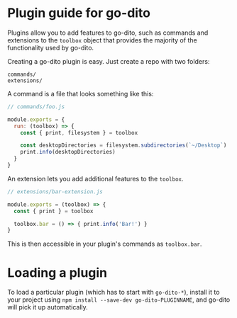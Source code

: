 # Plugin guide for go-dito

Plugins allow you to add features to go-dito, such as commands and
extensions to the `toolbox` object that provides the majority of the functionality
used by go-dito.

Creating a go-dito plugin is easy. Just create a repo with two folders:

```
commands/
extensions/
```

A command is a file that looks something like this:

```js
// commands/foo.js

module.exports = {
  run: (toolbox) => {
    const { print, filesystem } = toolbox

    const desktopDirectories = filesystem.subdirectories(`~/Desktop`)
    print.info(desktopDirectories)
  }
}
```

An extension lets you add additional features to the `toolbox`.

```js
// extensions/bar-extension.js

module.exports = (toolbox) => {
  const { print } = toolbox

  toolbox.bar = () => { print.info('Bar!') }
}
```

This is then accessible in your plugin's commands as `toolbox.bar`.

# Loading a plugin

To load a particular plugin (which has to start with `go-dito-*`),
install it to your project using `npm install --save-dev go-dito-PLUGINNAME`,
and go-dito will pick it up automatically.
